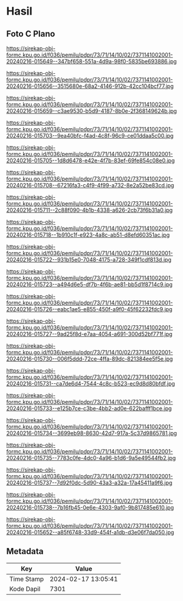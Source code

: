 # Hasil

## Foto C Plano

https://sirekap-obj-formc.kpu.go.id/f036/pemilu/pdpr/73/71/14/10/02/7371141002001-20240216-015649--347bf658-551a-4d9a-98f0-5835be693886.jpg

https://sirekap-obj-formc.kpu.go.id/f036/pemilu/pdpr/73/71/14/10/02/7371141002001-20240216-015656--3515680e-68a2-4146-912b-42cc104bcf77.jpg

https://sirekap-obj-formc.kpu.go.id/f036/pemilu/pdpr/73/71/14/10/02/7371141002001-20240216-015659--c3ae9530-b5d9-4187-8b0e-2f368149624b.jpg

https://sirekap-obj-formc.kpu.go.id/f036/pemilu/pdpr/73/71/14/10/02/7371141002001-20240216-015703--9ea40bfc-f4ad-4c8f-96c9-ce01ddaa5c00.jpg

https://sirekap-obj-formc.kpu.go.id/f036/pemilu/pdpr/73/71/14/10/02/7371141002001-20240216-015705--1d8d6478-e42e-4f7b-83ef-69fe854c08e0.jpg

https://sirekap-obj-formc.kpu.go.id/f036/pemilu/pdpr/73/71/14/10/02/7371141002001-20240216-015708--67216fa3-c4f9-4f99-a732-8e2a52be83cd.jpg

https://sirekap-obj-formc.kpu.go.id/f036/pemilu/pdpr/73/71/14/10/02/7371141002001-20240216-015711--2c88f090-4b1b-4338-a626-2cb73f6b31a0.jpg

https://sirekap-obj-formc.kpu.go.id/f036/pemilu/pdpr/73/71/14/10/02/7371141002001-20240216-015718--1b910c1f-e923-4a8c-ab51-d8efd60351ac.jpg

https://sirekap-obj-formc.kpu.go.id/f036/pemilu/pdpr/73/71/14/10/02/7371141002001-20240216-015722--931b15e0-7048-4175-a728-349f1cdf813d.jpg

https://sirekap-obj-formc.kpu.go.id/f036/pemilu/pdpr/73/71/14/10/02/7371141002001-20240216-015723--a494d6e5-df7b-4f6b-ae81-bb5d1f8714c9.jpg

https://sirekap-obj-formc.kpu.go.id/f036/pemilu/pdpr/73/71/14/10/02/7371141002001-20240216-015726--eabc1ae5-e855-450f-a9f0-45f62232fdc9.jpg

https://sirekap-obj-formc.kpu.go.id/f036/pemilu/pdpr/73/71/14/10/02/7371141002001-20240216-015727--9ad25f8d-e7aa-4054-a691-300d52bf771f.jpg

https://sirekap-obj-formc.kpu.go.id/f036/pemilu/pdpr/73/71/14/10/02/7371141002001-20240216-015730--006f5ddd-72ce-4ffa-89dc-821384ee5f5e.jpg

https://sirekap-obj-formc.kpu.go.id/f036/pemilu/pdpr/73/71/14/10/02/7371141002001-20240216-015731--ca7de6d4-7544-4c8c-b523-ec9d8d80bfdf.jpg

https://sirekap-obj-formc.kpu.go.id/f036/pemilu/pdpr/73/71/14/10/02/7371141002001-20240216-015733--e125b7ce-c3be-4bb2-ad0e-622bafff1bce.jpg

https://sirekap-obj-formc.kpu.go.id/f036/pemilu/pdpr/73/71/14/10/02/7371141002001-20240216-015734--3699eb98-8630-42d7-917a-5c37d9865781.jpg

https://sirekap-obj-formc.kpu.go.id/f036/pemilu/pdpr/73/71/14/10/02/7371141002001-20240216-015735--7783c0fe-4dc0-4a96-b1d6-9a5e49544fb2.jpg

https://sirekap-obj-formc.kpu.go.id/f036/pemilu/pdpr/73/71/14/10/02/7371141002001-20240216-015737--7d92f0dc-5d90-43a3-a32a-17a45411a9f6.jpg

https://sirekap-obj-formc.kpu.go.id/f036/pemilu/pdpr/73/71/14/10/02/7371141002001-20240216-015738--7b16fb45-0e6e-4303-9af0-9b817485e610.jpg

https://sirekap-obj-formc.kpu.go.id/f036/pemilu/pdpr/73/71/14/10/02/7371141002001-20240216-015652--a85f6748-33d9-454f-a1db-d3e06f7da050.jpg


## Metadata

| Key        | Value               |
| ---------- | ------------------- |
| Time Stamp | 2024-02-17 13:05:41 |
| Kode Dapil | 7301                |



